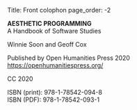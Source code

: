 Title: Front colophon
page_order: -2


**AESTHETIC PROGRAMMING**<br>
A Handbook of Software Studies

Winnie Soon and Geoff Cox

Published by Open Humanities Press 2020<br>
https://openhumanitiespress.org/

CC 2020

ISBN (print): 978-1-78542-094-8<br>
ISBN (PDF): 978-1-78542-093-1
